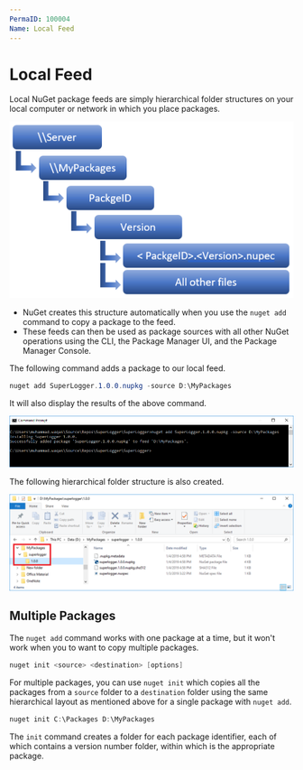 ```yaml
---
PermaID: 100004
Name: Local Feed
---
```


# Local Feed

Local NuGet package feeds are simply hierarchical folder structures on your local computer or network in which you place packages. 

<img src="https://raw.githubusercontent.com/zzzprojects/nuget-tutorial/master/docs/images/host-nuget-packages.png" alt="Host NuGet packages-1">

 - NuGet creates this structure automatically when you use the `nuget add` command to copy a package to the feed.
 - These feeds can then be used as package sources with all other NuGet operations using the CLI, the Package Manager UI, and the Package Manager Console.

The following command adds a package to our local feed.

```csharp
nuget add SuperLogger.1.0.0.nupkg -source D:\MyPackages
```

It will also display the results of the above command.

<img src="https://raw.githubusercontent.com/zzzprojects/nuget-tutorial/master/docs/images/host-nuget-packages1.png" alt="Host NuGet packages-2">

The following hierarchical folder structure is also created.

<img src="https://raw.githubusercontent.com/zzzprojects/nuget-tutorial/master/docs/images/host-nuget-packages2.png" alt="Host NuGet packages-3">

## Multiple Packages

The `nuget add` command works with one package at a time, but it won't work when you to want to copy multiple packages.

```csharp
nuget init <source> <destination> [options]
```
For multiple packages, you can use `nuget init` which copies all the packages from a `source` folder to a `destination` folder using the same hierarchical layout as mentioned above for a single package with `nuget add`.

```csharp
nuget init C:\Packages D:\MyPackages
```

The `init` command creates a folder for each package identifier, each of which contains a version number folder, within which is the appropriate package.

